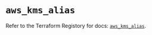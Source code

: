 # `aws_kms_alias`

Refer to the Terraform Registory for docs: [`aws_kms_alias`](https://registry.terraform.io/providers/hashicorp/aws/5.11.0/docs/resources/kms_alias).
